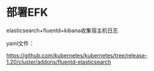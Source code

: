 # 部署EFK

elasticsearch+fluentd+kibana收集宿主机日志

yaml文件：

https://github.com/kubernetes/kubernetes/tree/release-1.20/cluster/addons/fluentd-elasticsearch


